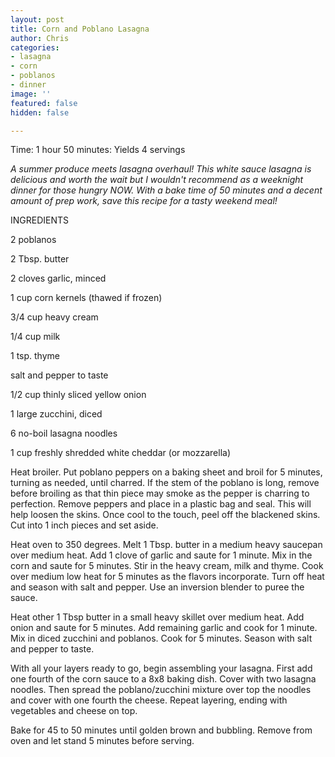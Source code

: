 ```yaml
---
layout: post
title: Corn and Poblano Lasagna
author: Chris
categories:
- lasagna
- corn
- poblanos
- dinner
image: ''
featured: false
hidden: false

---
```

Time: 1 hour 50 minutes: Yields 4 servings

_A summer produce meets lasagna overhaul! This white sauce lasagna is delicious and worth the wait but I wouldn't recommend as a weeknight dinner for those hungry NOW. With a bake time of 50 minutes and a decent amount of prep work, save this recipe for a tasty weekend meal!_

INGREDIENTS

2 poblanos

2 Tbsp. butter

2 cloves garlic, minced

1 cup corn kernels (thawed if frozen)

3/4 cup heavy cream

1/4 cup milk

1 tsp. thyme

salt and pepper to taste

1/2 cup thinly sliced yellow onion

1 large zucchini, diced

6 no-boil lasagna noodles

1 cup freshly shredded white cheddar (or mozzarella)

Heat broiler. Put poblano peppers on a baking sheet and broil for 5 minutes, turning as needed, until charred. If the stem of the poblano is long, remove before broiling as that thin piece may smoke as the pepper is charring to perfection. Remove peppers and place in a plastic bag and seal. This will help loosen the skins. Once cool to the touch, peel off the blackened skins. Cut into 1 inch pieces and set aside.

Heat oven to 350 degrees. Melt 1 Tbsp. butter in a medium heavy saucepan over medium heat. Add 1 clove of garlic and saute for 1 minute. Mix in the corn and saute for 5 minutes. Stir in the heavy cream, milk and thyme. Cook over medium low heat for 5 minutes as the flavors incorporate. Turn off heat and season with salt and pepper. Use an inversion blender to puree the sauce.

Heat other 1 Tbsp butter in a small heavy skillet over medium heat. Add onion and saute for 5 minutes. Add remaining garlic and cook for 1 minute. Mix in diced zucchini and poblanos. Cook for 5 minutes. Season with salt and pepper to taste.

With all your layers ready to go, begin assembling your lasagna. First add one fourth of the corn sauce to a 8x8 baking dish. Cover with two lasagna noodles. Then spread the poblano/zucchini mixture over top the noodles and cover with one fourth the cheese. Repeat layering, ending with vegetables and cheese on top. 

Bake for 45 to 50 minutes until golden brown and bubbling. Remove from oven and let stand 5 minutes before serving. 